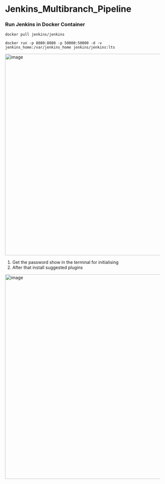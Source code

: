 # Jenkins_Multibranch_Pipeline

### Run Jenkins in Docker Container

`docker pull jenkins/jenkins`

`docker run -p 8080:8080 -p 50000:50000 -d -v jenkins_home:/var/jenkins_home jenkins/jenkins:lts`

<img width="656" alt="image" src="https://user-images.githubusercontent.com/77828396/221528020-b6eb8ea5-4201-4461-ad04-85982900962f.png">


1. Get the password show in the terminal for initialising
2. After that install suggested plugins

<img width="666" alt="image" src="https://user-images.githubusercontent.com/77828396/221528148-2230540a-cdaf-4aa7-b87f-410238d1475d.png">


